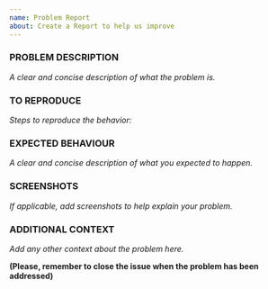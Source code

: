 ```yaml
---
name: Problem Report
about: Create a Report to help us improve
---
```


<!-- Thanks for reporting a problem for this project. READ THIS FIRST:

This issue template is meant to REPORT pioarduino caused PROBLEMS ONLY

Please DO NOT OPEN AN ISSUE:
  - If your problem is caused by a wrong or missing boards manifest, ask for help in [pioarduin Support Chat](https://discord.gg/Nutz9crnZr) and please provide a PR to solve
  - If your pioarduino version is not the latest , please update, your issue might be fixed already
  - If you have problems or general questions about the Arduino core, please address it to the [Arduino Support Chat](https://discord.gg/8xY6e9crwv)
  - If your issue is a flashing issue, please address it to the [pioarduin Support Chat](https://discord.gg/Nutz9crnZr)
  - If your issue is a compilation problem, please address it to the [pioarduino Support Chat](https://discord.gg/Nutz9crnZr)
  - If your issue has been addressed before (i.e., duplicated issue), please ask in the original issue

DO NOT DELETE ANY TEXT from this template! Otherwise the issue will be auto-closed.
-->

### PROBLEM DESCRIPTION
_A clear and concise description of what the problem is._


### TO REPRODUCE
_Steps to reproduce the behavior:_


### EXPECTED BEHAVIOUR
_A clear and concise description of what you expected to happen._


### SCREENSHOTS
_If applicable, add screenshots to help explain your problem._


### ADDITIONAL CONTEXT
_Add any other context about the problem here._


**(Please, remember to close the issue when the problem has been addressed)**
